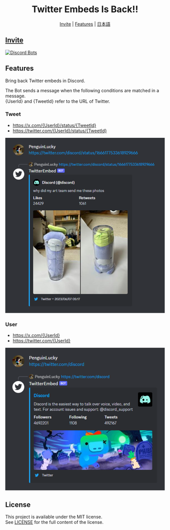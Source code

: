 <div align="center">
  <h1>Twitter Embeds Is Back!!</h1>

[Invite](https://discord.com/api/oauth2/authorize?client_id=1166385565072113705&permissions=274877925376&scope=bot) |
[Features](#features) |
[日本語](README.ja.md)

</div>

## [Invite](https://discord.com/api/oauth2/authorize?client_id=1166385565072113705&permissions=274877925376&scope=bot)
[![Discord Bots](https://top.gg/api/widget/1166385565072113705.svg)](https://top.gg/bot/1166385565072113705)

## Features
Bring back Twitter embeds in Discord.

The Bot sends a message when the following conditions are matched in a message.<br />
{UserId} and {TweetId} refer to the URL of Twitter.

### Tweet
- https://x.com/{UserId}/status/{TweetId}
- https://twitter.com/{UserId}/status/{TweetId}

![Tweet](./picture/tweet.png)

### User
- https://x.com/{UserId}
- https://twitter.com/{UserId}

![User](./picture/user.png)

## License
This project is available under the MIT license.<br />
See [LICENSE](LICENSE) for the full content of the license.